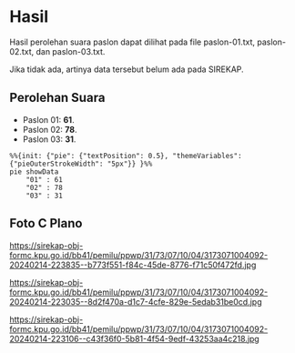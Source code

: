# Hasil

Hasil perolehan suara paslon dapat dilihat pada file paslon-01.txt, paslon-02.txt, dan paslon-03.txt.

Jika tidak ada, artinya data tersebut belum ada pada SIREKAP.

## Perolehan Suara

 * Paslon 01: **61**.
 * Paslon 02: **78**.
 * Paslon 03: **31**.

```mermaid
%%{init: {"pie": {"textPosition": 0.5}, "themeVariables": {"pieOuterStrokeWidth": "5px"}} }%%
pie showData
    "01" : 61
    "02" : 78
    "03" : 31
```
## Foto C Plano

https://sirekap-obj-formc.kpu.go.id/bb41/pemilu/ppwp/31/73/07/10/04/3173071004092-20240214-223835--b773f551-f84c-45de-8776-f71c50f472fd.jpg

https://sirekap-obj-formc.kpu.go.id/bb41/pemilu/ppwp/31/73/07/10/04/3173071004092-20240214-223035--8d2f470a-d1c7-4cfe-829e-5edab31be0cd.jpg

https://sirekap-obj-formc.kpu.go.id/bb41/pemilu/ppwp/31/73/07/10/04/3173071004092-20240214-223106--c43f36f0-5b81-4f54-9edf-43253aa4c218.jpg
